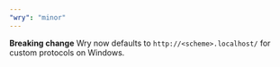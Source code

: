 ```yaml
---
"wry": "minor"
---
```


**Breaking change** Wry now defaults to `http://<scheme>.localhost/` for custom protocols on Windows.
